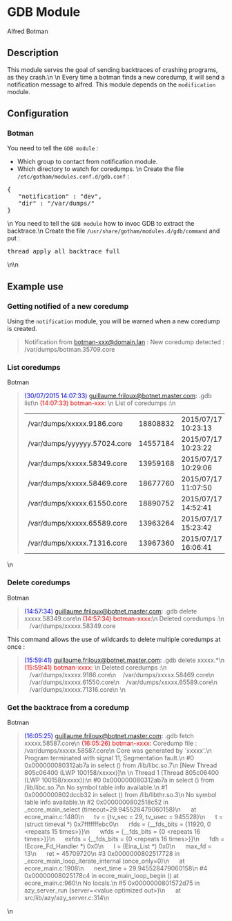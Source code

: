 # GDB Module

<span class="label label-success">Alfred</span> <span class="label label-primary">Botman</span>

## Description

This module serves the goal of sending backtraces of crashing programs, as they crash.\n
\n
Every time a botman finds a new coredump, it will send a notification message to alfred.
This module depends on the `modification` module.

## Configuration

### Botman

You need to tell the `GDB module` :
- Which group to contact from notification module.
- Which directory to watch for coredumps.
\n
Create the file `/etc/gotham/modules.conf.d/gdb.conf` :
<pre>
{
   "notification" : "dev",
   "dir" : "/var/dumps/"
}
</pre>
\n
You need to tell the `GDB module` how to invoc GDB to extract the backtrace.\n
Create the file `/usr/share/gotham/modules.d/gdb/command` and put :
<pre>
thread apply all backtrace full
</pre>
\n\n
## Example use

### Getting notified of a new coredump

Using the `notification` module, you will be warned when a new coredump is created.
> Notification from botman-xxx@domain.lan  : New coredump detected : /var/dumps/botman.35709.core

### List coredumps

<span class="label label-primary">Botman</span>
> <span style="color:blue">(30/07/2015 14:07:33) guillaume.friloux@botnet.master.com:</span> .gdb list\n
> <span style="color:red">(14:07:33) botman-xxx:</span> \n
> List of coredumps :\n
> <table bordel=0 width=80%>
> <tr><td>/var/dumps/xxxxx.9186.core</td><td>18808832</td><td>2015/07/17 10:23:13</td></tr>
> <tr><td>/var/dumps/yyyyyy.57024.core</td><td>14557184</td><td>2015/07/17 10:23:22</td></tr>
> <tr><td>/var/dumps/xxxxx.58349.core</td><td>13959168</td><td>2015/07/17 10:29:06</td></tr>
> <tr><td>/var/dumps/xxxxx.58469.core</td><td>18677760</td><td>2015/07/17 11:07:50</td></tr>
> <tr><td>/var/dumps/xxxxx.61550.core</td><td>18890752</td><td>2015/07/17 14:52:41</td></tr>
> <tr><td>/var/dumps/xxxxx.65589.core</td><td>13963264</td><td>2015/07/17 15:23:42</td></tr>
> <tr><td>/var/dumps/xxxxx.71316.core</td><td>13967360</td><td>2015/07/17 16:06:41</td></tr>
> </table>
\n

### Delete coredumps

<span class="label label-primary">Botman</span>
> <span style="color:blue">(14:57:34) guillaume.friloux@botnet.master.com:</span> .gdb delete xxxxx.58349.core\n
> <span style="color:red">(14:57:34) botman-xxxx:</span>\n
> Deleted coredumps :\n
> &nbsp;&nbsp;&nbsp;/var/dumps/xxxxx.58349.core

This command allows the use of wildcards to delete multiple coredumps at once :
> <span style="color:blue">(15:59:41) guillaume.friloux@botnet.master.com:</span> .gdb delete xxxxx.*\n
> <span style="color:red">(15:59:41) botman-xxxx: </span>\n
> Deleted coredumps :\n
> &nbsp;&nbsp;&nbsp;/var/dumps/xxxxx.9186.core\n
> &nbsp;&nbsp;&nbsp;/var/dumps/xxxxx.58469.core\n
> &nbsp;&nbsp;&nbsp;/var/dumps/xxxxx.61550.core\n
> &nbsp;&nbsp;&nbsp;/var/dumps/xxxxx.65589.core\n
> &nbsp;&nbsp;&nbsp;/var/dumps/xxxxx.71316.core\n
\n

### Get the backtrace from a coredump

<span class="label label-primary">Botman</span>
> <span style="color:blue">(16:05:25) guillaume.friloux@botnet.master.com:</span> .gdb fetch xxxxx.58587.core\n
> <span style="color:red">(16:05:26) botman-xxxx:</span> Coredump file : /var/dumps/xxxxx.58587.core\n
> Core was generated by `xxxxx'.\n
> Program terminated with signal 11, Segmentation fault.\n
> #0  0x000000080312ab7a in select () from /lib/libc.so.7\n
> [New Thread 805c06400 (LWP 100158/xxxxx)]\n
> \n
> Thread 1 (Thread 805c06400 (LWP 100158/xxxxx)):\n
> #0  0x000000080312ab7a in select () from /lib/libc.so.7\n
> No symbol table info available.\n
> #1  0x0000000802dccb32 in select () from /lib/libthr.so.3\n
> No symbol table info available.\n
> #2  0x0000000802518c52 in _ecore_main_select (timeout=29.945528479060158)\n
> &nbsp;&nbsp;&nbsp;&nbsp;&nbsp;at ecore_main.c:1480\n
> &nbsp;&nbsp;&nbsp;&nbsp;&nbsp;tv = {tv_sec = 29, tv_usec = 945528}\n
> &nbsp;&nbsp;&nbsp;&nbsp;&nbsp;t = (struct timeval *) 0x7fffffffebc0\n
> &nbsp;&nbsp;&nbsp;&nbsp;&nbsp;rfds = {__fds_bits = {11920, 0 <repeats 15 times>}}\n
> &nbsp;&nbsp;&nbsp;&nbsp;&nbsp;wfds = {__fds_bits = {0 <repeats 16 times>}}\n
> &nbsp;&nbsp;&nbsp;&nbsp;&nbsp;exfds = {__fds_bits = {0 <repeats 16 times>}}\n
> &nbsp;&nbsp;&nbsp;&nbsp;&nbsp;fdh = (Ecore_Fd_Handler *) 0x0\n
> &nbsp;&nbsp;&nbsp;&nbsp;&nbsp;l = (Eina_List *) 0x0\n
> &nbsp;&nbsp;&nbsp;&nbsp;&nbsp;max_fd = 13\n
> &nbsp;&nbsp;&nbsp;&nbsp;&nbsp;ret = 45709720\n
> #3  0x0000000802517728 in _ecore_main_loop_iterate_internal (once_only=0)\n
> &nbsp;&nbsp;&nbsp;&nbsp;&nbsp;at ecore_main.c:1908\n
> &nbsp;&nbsp;&nbsp;&nbsp;&nbsp;next_time = 29.945528479060158\n
> #4  0x00000008025178c4 in ecore_main_loop_begin () at ecore_main.c:960\n
> No locals.\n
> #5  0x0000000801572d75 in azy_server_run (server=&lt;value optimized out&gt;)\n
> &nbsp;&nbsp;&nbsp;&nbsp;&nbsp;at src/lib/azy/azy_server.c:314\n

\n
